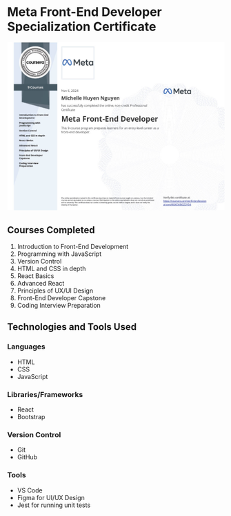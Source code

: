 # Meta Front-End Developer Specialization Certificate
<img src='./Meta-Front-End-Developer-Certificate.jpg' alt="Image of Michelle Nguyen's Meta Front-End Developer Certificate" />

## Courses Completed
<ol>
    <li>Introduction to Front-End Development</li>
    <li>Programming with JavaScript</li>
    <li>Version Control</li>
    <li>HTML and CSS in depth</li>
    <li>React Basics</li>
    <li>Advanced React</li>
    <li>Principles of UX/UI Design</li>
    <li>Front-End Developer Capstone</li>
    <li>Coding Interview Preparation</li>
</ol>

## Technologies and Tools Used
### Languages
<ul>
    <li>HTML</li>
    <li>CSS</li>
    <li>JavaScript</li>
</ul>

### Libraries/Frameworks
<ul>
    <li>React</li>
    <li>Bootstrap</li>
</ul>

### Version Control
<ul>
    <li>Git</li>
    <li>GitHub</li>
</ul>

### Tools
<ul>
    <li>VS Code</li>
    <li>Figma for UI/UX Design</li>
    <li>Jest for running unit tests</li>
</ul>
